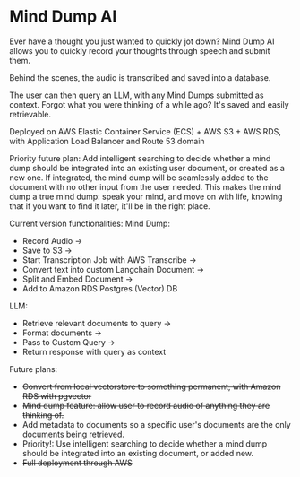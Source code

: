 # Mind Dump AI

Ever have a thought you just wanted to quickly jot down? Mind Dump AI allows you to quickly record your thoughts through speech and submit them. 

Behind the scenes, the audio is transcribed and saved into a database. 

The user can then query an LLM, with any Mind Dumps submitted as context. Forgot what you were thinking of a while ago? It's saved and easily retrievable.

Deployed on AWS Elastic Container Service (ECS) + AWS S3 + AWS RDS, with Application Load Balancer and Route 53 domain

Priority future plan: Add intelligent searching to decide whether a mind dump should be integrated into an existing user document, or created as a new one. If integrated, the mind dump will be seamlessly added to the document with no other input from the user needed. This makes the mind dump a true mind dump: speak your mind, and move on with life, knowing that if you want to find it later, it'll be in the right place.

Current version functionalities: 
Mind Dump: 
- Record Audio ->
- Save to S3 ->
- Start Transcription Job with AWS Transcribe ->
- Convert text into custom Langchain Document ->
- Split and Embed Document ->
- Add to Amazon RDS Postgres (Vector) DB
  
LLM: 
- Retrieve relevant documents to query ->
- Format documents ->
- Pass to Custom Query ->
- Return response with query as context

Future plans:
- ~~Convert from local vectorstore to something permanent, with Amazon RDS with pgvector~~
- ~~Mind dump feature: allow user to record audio of anything they are thinking of.~~ 
- Add metadata to documents so a specific user's documents are the only documents being retrieved. 
- Priority!: Use intelligent searching to decide whether a mind dump should be integrated into an existing document, or added new.
- ~~Full deployment through AWS~~
  
